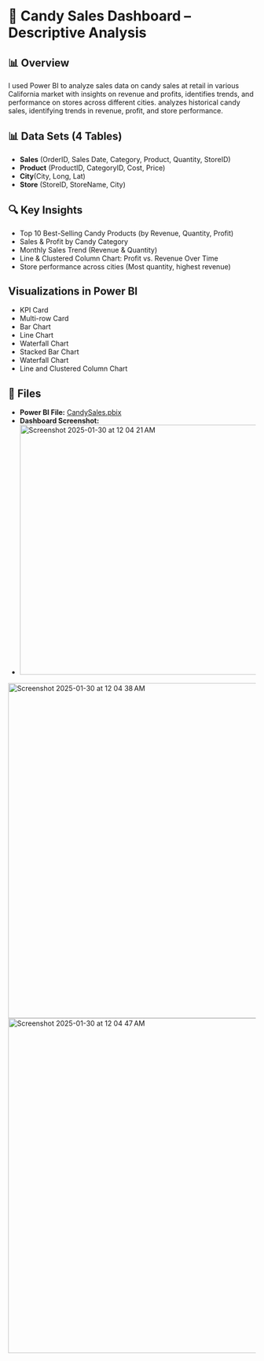 # 🍬 Candy Sales Dashboard – Descriptive Analysis  

## 📊 Overview  
I used Power BI to analyze sales data on candy sales at retail in various California market with insights on revenue and profits, identifies trends, and performance on stores across different cities. analyzes historical candy sales, identifying trends in revenue, profit, and store performance.   

## 📊 Data Sets (4 Tables)  
- **Sales** (OrderID, Sales Date, Category, Product, Quantity, StoreID)
- **Product** (ProductID, CategoryID, Cost, Price)
- **City**(City, Long, Lat)
- **Store** (StoreID, StoreName, City)


## 🔍 Key Insights  
- Top 10 Best-Selling Candy Products (by Revenue, Quantity, Profit)
- Sales & Profit by Candy Category
- Monthly Sales Trend (Revenue & Quantity)
- Line & Clustered Column Chart: Profit vs. Revenue Over Time
- Store performance across cities (Most quantity, highest revenue)

## Visualizations in Power BI
- KPI Card
- Multi-row Card
- Bar Chart
- Line Chart
- Waterfall Chart
- Stacked Bar Chart
- Waterfall Chart
- Line and Clustered Column Chart
 

## 📂 Files  
- **Power BI File:** [CandySales.pbix](CandySales.pbix)  
- **Dashboard Screenshot:**
- <img width="508" alt="Screenshot 2025-01-30 at 12 04 21 AM" src="https://github.com/user-attachments/assets/d42e62d1-b443-4f00-8e2a-009d572379bd" />
<img width="681" alt="Screenshot 2025-01-30 at 12 04 38 AM" src="https://github.com/user-attachments/assets/dc65d2a6-0421-4d3e-80ac-58e11cb16b07" />
<img width="681" alt="Screenshot 2025-01-30 at 12 04 47 AM" src="https://github.com/user-attachments/assets/28d3254a-bb44-4ec9-8f67-f9c72554cfab" />
